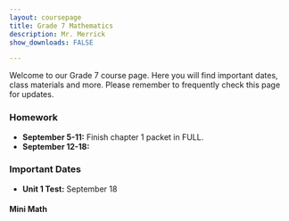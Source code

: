 ```yaml
---
layout: coursepage
title: Grade 7 Mathematics
description: Mr. Merrick 
show_downloads: FALSE

---
```


<!--- ### MATH 20-1 SECTION  ### --->
Welcome to our Grade 7 course page. Here you will find important dates, class materials and more. Please remember to frequently check this page for updates. 

<!--- To access the schoology page use this code: HRGC-TB6H-K38HK. ---> 

### Homework
* **September 5-11:** Finish chapter 1 packet in FULL. 
* **September 12-18:**  

### Important Dates 
* **Unit 1 Test:** September 18
  
<!--- * **Unit 2 Test:**
* **Unit 3 Test:**
* **Unit 4 Test:**
* **Unit 5 Test:**
* **Unit 6 Test:**
* **Unit 7 Test:**
* **Unit 8 Test:**
* **Unit 9 Test:**
* **Unit 10 Test:** --->

#### Mini Math 
<!--- * <a href = "https://merrickmath.github.io/MerrickMath.github.io-Div34Math/Activities/MiniMath/September9.pdf"> September 9 </a>: Factoring ---> 





  




